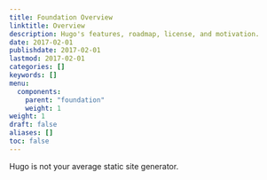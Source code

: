 ```yaml
---
title: Foundation Overview
linktitle: Overview
description: Hugo's features, roadmap, license, and motivation.
date: 2017-02-01
publishdate: 2017-02-01
lastmod: 2017-02-01
categories: []
keywords: []
menu:
  components:
    parent: "foundation"
    weight: 1
weight: 1
draft: false
aliases: []
toc: false
---
```


Hugo is not your average static site generator.
